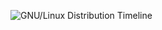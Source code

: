 ![GNU/Linux Distribution Timeline ](https://upload.wikimedia.org/wikipedia/commons/1/1b/Linux_Distribution_Timeline.svg "GNU/Linux Distribution Timeline")

